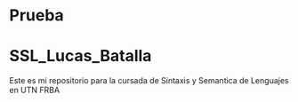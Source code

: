 # Prueba 
# SSL_Lucas_Batalla
Este es mi repositorio para la cursada de Sintaxis y Semantica de Lenguajes en UTN FRBA
